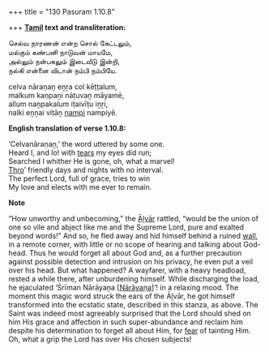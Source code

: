+++
title = "130 Pasuram 1.10.8"

+++
**[Tamil](/definition/tamil#history "show Tamil definitions") text and transliteration:**

செல்வ நாரணன் என்ற சொல் கேட்டலும்,  
மல்கும் கண்பனி நாடுவன் மாயமே,  
அல்லும் நன்பகலும் இடைவீடு இன்றி,  
நல்கி என்னை விடான் நம்பி நம்பியே.

celva nāraṇaṉ eṉṟa col kēṭṭalum,  
malkum kaṇpaṉi nāṭuvaṉ māyamē,  
allum naṉpakalum iṭaivīṭu iṉṟi,  
nalki eṉṉai viṭāṉ [nampi](/definition/nampi#history "show nampi definitions") nampiyē.

**English translation of verse 1.10.8:**

‘Celvanāraṇaṉ,’ the word uttered by some one.  
Heard I, and lo! with [tears](/definition/tear#history "show tears definitions") my eyes did run;  
Searched I whither He is gone, oh, what a marvel!  
[Thro](/definition/thro#history "show Thro definitions")’ friendly days and nights with no interval.  
The perfect Lord, full of grace, tries to win  
My love and elects with me ever to remain.

**Note**

“How unworthy and unbecoming,” the [Āḻvār](/definition/aḻvar#vaishnavism "show Āḻvār definitions") rattled, “would be the union of one so vile and abject like me and the Supreme Lord, pure and exalted beyond words!” And so, he fled away and hid himself behind a ruined [wall](/definition/wall#history "show wall definitions"), in a remote corner, with little or no scope of hearing and talking about God-head. Thus he would forget all about God and, as a further precaution against possible detection and intrusion on his privacy, he even put a veil over his head. But what happened? A wayfarer, with a heavy headload, rested a while there, after unburdening himself. While discharging the load, he ejaculated ‘Śrīman Nārāyaṉa [[Nārāyaṇa](/definition/narayana#vaishnavism "show Nārāyaṇa definitions")]’! in a relaxing mood. The moment this magic word struck the ears of the Āḻvār, he got himself transformed into the ecstatic state, described in this stanza, as above. The Saint was indeed most agreeably surprised that the Lord should shed on him His grace and affection in such super-abundance and reclaim him despite his determination to forget all about Him, for [fear](/definition/fear#history "show fear definitions") of tainting Him. Oh, what a grip the Lord has over His chosen subjects!


